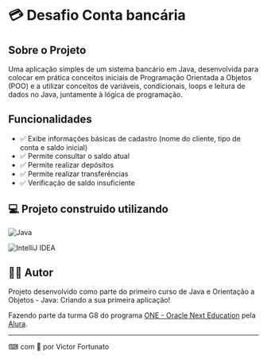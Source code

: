 # 💳 Desafio Conta bancária

## Sobre o Projeto

Uma aplicação simples de um sistema bancário em Java, desenvolvida para colocar em prática conceitos iniciais de Programação Orientada a Objetos (POO) e a utilizar conceitos de variáveis, condicionais, loops e leitura de dados no Java, juntamente à lógica de programação.

##  Funcionalidades

- ✅ Exibe informações básicas de cadastro (nome do cliente, tipo de conta e saldo inicial)
- ✅ Permite consultar o saldo atual
- ✅ Permite realizar depósitos
- ✅ Permite realizar transferências
- ✅ Verificação de saldo insuficiente


## 💻 Projeto construido utilizando

![Java](https://img.shields.io/badge/java-%23ED8B00.svg?style=for-the-badge&logo=openjdk&logoColor=white)

![IntelliJ IDEA](https://img.shields.io/badge/IntelliJIDEA-000000.svg?style=for-the-badge&logo=intellij-idea&logoColor=white)


## 👨‍💻 Autor

Projeto desenvolvido como parte do primeiro curso de Java e Orientação a Objetos - Java: Criando a sua primeira aplicação!

Fazendo parte da turma G8 do programa [ONE - Oracle Next Education](https://www.oracle.com/br/education/oracle-next-education/) pela [Alura](https://www.alura.com.br/).


------

⌨ com 💙 por Victor Fortunato
